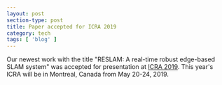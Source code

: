 ```yaml
---
layout: post
section-type: post
title: Paper accepted for ICRA 2019
category: tech
tags: [ 'blog' ]
---
```


Our newest work with the title "RESLAM: A real-time robust edge-based SLAM system" was accepted for presentation at [ICRA 2019](https://www.icra2019.org/). 
This year's ICRA will be in Montreal, Canada from May 20-24, 2019.
